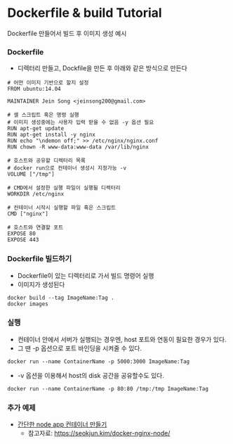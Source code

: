 # Dockerfile & build Tutorial
Dockerfile 만들어서 빌드 후 이미지 생성 예시

### Dockerfile
- 디렉터리 만들고, Dockfile을 만든 후 아래와 같은 방식으로 만든다 
```
# 어떤 이미지 기반으로 할지 설정
FROM ubuntu:14.04

MAINTAINER Jein Song <jeinsong200@gmail.com>

# 셀 스크립트 혹은 명령 실행
# 이미지 생성중에는 사용자 입력 받을 수 없음 -y 옵션 필요
RUN apt-get update
RUN apt-get install -y nginx 
RUN echo "\ndemon off;" >> /etc/nginx/nginx.conf
RUN chown -R www-data:www-data /var/lib/nginx

# 호스트와 공유할 디렉터리 목록
# docker run으로 컨테이너 생성시 지정가능 -v
VOLUME ["/tmp"]

# CMD에서 설정한 실행 파일이 실행될 디렉터리
WORKDIR /etc/nginx

# 컨테이너 시작시 실행할 파일 혹은 스크립트  
CMD ["nginx"]

# 호스트와 연결할 포트
EXPOSE 80
EXPOSE 443
```

### Dockerfile 빌드하기
- Dockerfile이 있는 디렉터리로 가서 빌드 명령어 실행
- 이미지가 생성된다
```
docker build --tag ImageName:Tag .
docker images
```

### 실행
- 컨테이너 안에서 서버가 실행되는 경우엔, host 포트와 연동이 필요한 경우가 있다.
- 그 땐 -p 옵션으로 포트 바인딩을 시켜줄 수 있다.
```
docker run --name ContainerName -p 5000:3000 ImageName:Tag
```
- -v 옵션을 이용해서 host의 disk 공간을 공유할수도 있다.
```
docker run --name ContainerName -p 80:80 /tmp:/tmp ImageName:Tag
```

### 추가 예제
- [간단한 node app 컨테이너 만들기](https://github.com/AI-Trolls/docker-tutorial/tree/master/docker-file-tutorial/node-app)
  - 참고자료: https://seokjun.kim/docker-nginx-node/
